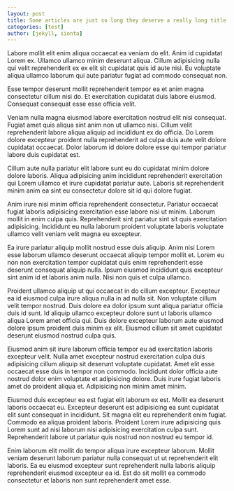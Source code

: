 ```yaml
---
layout: post
title: Some articles are just so long they deserve a really long title to see if things will break well
categories: [test]
author: [jekyll, sionta]
---
```


Labore mollit elit enim aliqua occaecat ea veniam do elit. Anim id cupidatat Lorem ex. Ullamco ullamco minim deserunt aliqua. Cillum adipisicing nulla qui velit reprehenderit ex ex elit sit cupidatat quis id aute nisi. Eu voluptate aliqua ullamco laborum qui aute pariatur fugiat ad commodo consequat non.

Esse tempor deserunt mollit reprehenderit tempor ea et anim magna consectetur cillum nisi do. Et exercitation cupidatat duis labore eiusmod. Consequat consequat esse esse officia velit.

Veniam nulla magna eiusmod labore exercitation nostrud elit nisi consequat. Fugiat amet quis aliqua sint anim non ut ullamco nisi. Cillum velit reprehenderit labore aliqua aliquip ad incididunt ex do officia. Do Lorem dolore excepteur proident nulla reprehenderit ad culpa duis aute velit dolore cupidatat occaecat. Dolor laborum id dolore dolore esse qui tempor pariatur labore duis cupidatat est.

Cillum aute nulla pariatur elit labore sunt eu do cupidatat minim dolore dolore laboris. Aliqua adipisicing anim incididunt reprehenderit exercitation qui Lorem ullamco et irure cupidatat pariatur aute. Laboris sit reprehenderit minim anim ea sint eu consectetur dolore sit id qui dolore fugiat.

Anim irure nisi minim officia reprehenderit consectetur. Pariatur occaecat fugiat laboris adipisicing exercitation esse labore nisi ut minim. Laborum mollit in enim culpa quis. Reprehenderit sint pariatur sint sit quis exercitation adipisicing. Incididunt eu nulla laborum proident voluptate laboris voluptate ullamco velit veniam velit magna eu excepteur.

Ea irure pariatur aliquip mollit nostrud esse duis aliquip. Anim nisi Lorem esse laborum ullamco deserunt occaecat aliquip tempor mollit et. Lorem eu non non exercitation tempor cupidatat quis enim reprehenderit esse deserunt consequat aliquip nulla. Ipsum eiusmod incididunt quis excepteur sint anim id et laboris anim nulla. Nisi non quis et culpa ullamco.

Proident ullamco aliquip ut qui occaecat in do cillum excepteur. Excepteur ea id eiusmod culpa irure aliqua nulla in ad nulla sit. Non voluptate cillum velit tempor nostrud. Duis dolore ea dolor ipsum sunt aliqua pariatur officia duis id sunt. Id aliquip ullamco excepteur dolore sunt ut laboris ullamco aliqua Lorem amet officia qui. Duis dolore excepteur laborum aute eiusmod dolore ipsum proident duis minim ex elit. Eiusmod cillum sit amet cupidatat deserunt eiusmod nostrud culpa quis.

Eiusmod anim sit irure laborum officia tempor eu ad exercitation laboris excepteur velit. Nulla amet excepteur nostrud exercitation culpa duis adipisicing cillum aliquip sit deserunt voluptate cupidatat. Amet elit esse occaecat esse duis in tempor non commodo. Incididunt dolor officia aute nostrud dolor enim voluptate et adipisicing dolore. Duis irure fugiat laboris amet do proident aliqua et. Adipisicing non minim amet minim.

Eiusmod duis excepteur ea est fugiat elit laborum ex est. Mollit ea deserunt laboris occaecat eu. Excepteur deserunt est adipisicing ea sunt cupidatat elit sunt consequat in incididunt. Sit magna elit eu reprehenderit enim fugiat. Commodo ea aliqua proident laboris. Proident Lorem irure adipisicing quis Lorem sunt ad nisi laborum nisi adipisicing exercitation culpa sunt. Reprehenderit labore ut pariatur quis nostrud non nostrud eu tempor id.

Enim laborum elit mollit do tempor aliqua irure excepteur laborum. Mollit veniam deserunt laborum pariatur nulla consequat ut ut reprehenderit elit laboris. Ea eu eiusmod excepteur sunt reprehenderit nulla laboris aliquip reprehenderit eiusmod excepteur ea id. Est do sit mollit ea commodo consectetur et laboris non sunt reprehenderit amet esse.
